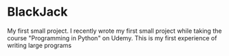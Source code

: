 # BlackJack
My first small project.
I recently wrote my first small project while taking the course "Programming in Python" on Udemy. This is my first experience of writing large programs
